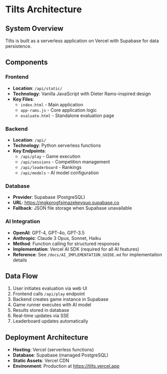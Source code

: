 # Tilts Architecture

## System Overview
Tilts is built as a serverless application on Vercel with Supabase for data persistence.

## Components

### Frontend
- **Location**: `/api/static/`
- **Technology**: Vanilla JavaScript with Dieter Rams-inspired design
- **Key Files**:
  - `index.html` - Main application
  - `app-rams.js` - Core application logic
  - `evaluate.html` - Standalone evaluation page

### Backend
- **Location**: `/api/`
- **Technology**: Python serverless functions
- **Key Endpoints**:
  - `/api/play` - Game execution
  - `/api/sessions` - Competition management
  - `/api/leaderboard` - Rankings
  - `/api/models` - AI model configuration

### Database
- **Provider**: Supabase (PostgreSQL)
- **URL**: https://mgkprogfsjmazekeyquq.supabase.co
- **Fallback**: JSON file storage when Supabase unavailable

### AI Integration
- **OpenAI**: GPT-4, GPT-4o, GPT-3.5
- **Anthropic**: Claude 3 Opus, Sonnet, Haiku
- **Method**: Function calling for structured responses
- **Implementation**: Vercel AI SDK (required for all AI features)
- **Reference**: See `/docs/AI_IMPLEMENTATION_GUIDE.md` for implementation details

## Data Flow
1. User initiates evaluation via web UI
2. Frontend calls `/api/play` endpoint
3. Backend creates game instance in Supabase
4. Game runner executes with AI model
5. Results stored in database
6. Real-time updates via SSE
7. Leaderboard updates automatically

## Deployment Architecture
- **Hosting**: Vercel (serverless functions)
- **Database**: Supabase (managed PostgreSQL)
- **Static Assets**: Vercel CDN
- **Environment**: Production at https://tilts.vercel.app